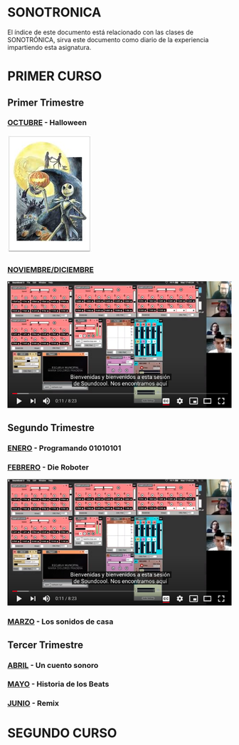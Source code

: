# SONOTRONICA

El índice de este documento está relacionado con las clases de SONOTRÓNICA,
sirva este documento como diario de la experiencia impartiendo esta asignatura.

# PRIMER CURSO

## Primer Trimestre

### [OCTUBRE](primer-curso/octubre.md) - Halloween
![PesadillaAntesDeNavidad](primer-curso/imagenes/octubre/pesadilla.jpeg)
### [NOVIEMBRE/DICIEMBRE](primer-curso/noviembre.md)
![DieRoboter](primer-curso/imagenes/noviembre/soundcool.png)

## Segundo Trimestre

### [ENERO](primer-curso/enero.md) - Programando 01010101
### [FEBRERO](primer-curso/febrero.md) - Die Roboter
![DieRoboter](primer-curso/imagenes/noviembre/soundcool.png)
### [MARZO](primer-curso/marzo.md) - Los sonidos de casa

## Tercer Trimestre

### [ABRIL](primer-curso/abril.md) - Un cuento sonoro
### [MAYO](primer-curso/mayo.md) - Historia de los Beats
### [JUNIO](primer-curso/junio.md) - Remix


# SEGUNDO CURSO

